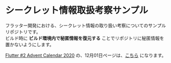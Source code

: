 # シークレット情報取扱考察サンプル
フラッター開発における、シークレット情報の取り扱い考察についてのサンプルリポジトリです。  
ビルド時に **ビルド環境内で秘匿情報を復元する** ことでリポジトリに秘匿情報を置かないようにします。

[Flutter #2 Advent Calendar 2020](https://qiita.com/advent-calendar/2020/flutter-2) の、12月01日ページは、[こちら](https://cch-robo.github.io/meojudge_with_secret_consideration/) になります。
